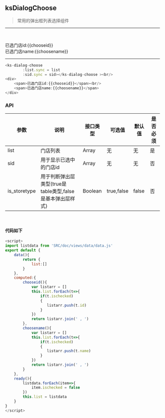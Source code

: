 ## ksDialogChoose

> 常用的弹出框列表选择组件

---

<ks-dialog-choose 
        :list.sync = list
        :sid.sync = sid></ks-dialog-choose ><br/>
<div>
    <span>已选门店id:{{chooseid}}</span><br/>
    <span>已选门店name:{{choosename}}</span>
</div>  

----


```js
<ks-dialog-choose 
        :list.sync = list
        :sid.sync = sid></ks-dialog-choose ><br/>
<div>
    <span>已选门店id:{{chooseid}}</span><br/>
    <span>已选门店name:{{choosename}}</span>
</div>  
```
### API
| 参数 | 说明 | 接口类型  | 可选值 | 默认值 | 是否必须 |
|------|-------|----------|---------|-------|--------|
| list | 门店列表  | Array | 无 | 无 |是 |
| sid | 用于显示已选中的门店id  | Array | 无 | 无 |否 |
| is_storetype | 用于判断弹出层类型(true是table类型,false是基本弹出层样式)  |  Boolean | true,false | false | 否 |
<br/>

#### 代码如下

```javascript
<script>
import listdata from 'SRC/doc/views/data/data.js'
export default {
    data(){
        return {  
            list:[]
        }  
    },
    computed:{
        chooseid(){
            var listarr = []
            this.list.forEach(t=>{
                if(t.ischecked)
                {
                   listarr.push(t.id) 
                }
            })
            return listarr.join(' , ')
        },
        choosename(){
            var listarr = []
            this.list.forEach(t=>{
                if(t.ischecked)
                {
                   listarr.push(t.name) 
                }
            })
            return listarr.join(' , ')
        } 
    },
    ready(){
        listdata.forEach(item=>{
            item.ischecked = false
        })
        this.list = listdata
    }
}
</script>
```


<script>
import listdata from 'SRC/doc/views/data/data.js'
export default {
    data(){
        return {  
            list:[],
            sid:[]
        }  
    },
    computed:{
        chooseid(){
            var listarr = []
            this.list.forEach(t=>{
                if(t.ischecked)
                {
                   listarr.push(t.id) 
                }
            })
            return listarr.join(' , ')
        },
        choosename(){
            var listarr = []
            this.list.forEach(t=>{
                if(t.ischecked)
                {
                   listarr.push(t.name) 
                }
            })
            return listarr.join(' , ')
        } 
    },
    ready(){
        listdata.forEach(item=>{
            item.ischecked = false
        })
        this.list = listdata
    }
}
</script>




